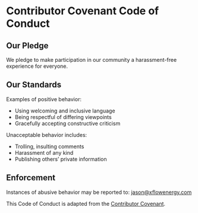 # Contributor Covenant Code of Conduct

## Our Pledge
We pledge to make participation in our community a harassment-free experience for everyone.

## Our Standards
Examples of positive behavior:
- Using welcoming and inclusive language
- Being respectful of differing viewpoints
- Gracefully accepting constructive criticism

Unacceptable behavior includes:
- Trolling, insulting comments
- Harassment of any kind
- Publishing others’ private information

## Enforcement
Instances of abusive behavior may be reported to:
jason@xflowenergy.com

This Code of Conduct is adapted from the [Contributor Covenant](https://www.contributor-covenant.org/).
